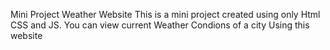 Mini Project Weather Website 
This is a mini project created using only Html CSS and JS. You can view current Weather Condions of a city Using this website
